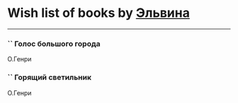 # Wish list of books by [Эльвина](http://vk.com/id637513702)
---

### `` Голос большого города
О.Генри

### `` Горящий светильник
О.Генри

